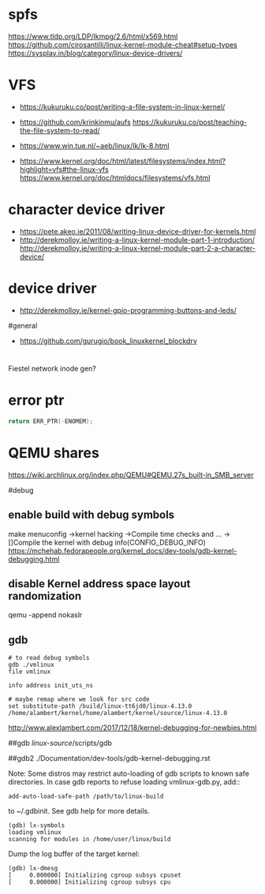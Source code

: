 # spfs
https://www.tldp.org/LDP/lkmpg/2.6/html/x569.html
https://github.com/cirosantilli/linux-kernel-module-cheat#setup-types
https://sysplay.in/blog/category/linux-device-drivers/

# VFS
- https://kukuruku.co/post/writing-a-file-system-in-linux-kernel/

- https://github.com/krinkinmu/aufs
  https://kukuruku.co/post/teaching-the-file-system-to-read/

- https://www.win.tue.nl/~aeb/linux/lk/lk-8.html

- https://www.kernel.org/doc/html/latest/filesystems/index.html?highlight=vfs#the-linux-vfs
  https://www.kernel.org/doc/htmldocs/filesystems/vfs.html

# character device driver
- https://pete.akeo.ie/2011/08/writing-linux-device-driver-for-kernels.html
- http://derekmolloy.ie/writing-a-linux-kernel-module-part-1-introduction/
  http://derekmolloy.ie/writing-a-linux-kernel-module-part-2-a-character-device/

# device driver
- http://derekmolloy.ie/kernel-gpio-programming-buttons-and-leds/


#general
- https://github.com/gurugio/book_linuxkernel_blockdrv

#
Fiestel network inode gen?

# error ptr
```c
return ERR_PTR(-ENOMEM);
```

# QEMU shares
https://wiki.archlinux.org/index.php/QEMU#QEMU.27s_built-in_SMB_server

#debug

## enable build with debug symbols
make menuconfig
  ->kernel hacking
  ->Compile time checks and ...
  ->[]Compile the kernel with debug info(CONFIG_DEBUG_INFO)
https://mchehab.fedorapeople.org/kernel_docs/dev-tools/gdb-kernel-debugging.html

## disable Kernel address space layout randomization
qemu -append nokaslr

## gdb
```gdb
# to read debug symbols
gdb ./vmlinux
file vmlinux

info address init_uts_ns

# maybe remap where we look for src code
set substitute-path /build/linux-tt6jd0/linux-4.13.0 /home/alambert/kernel/home/alambert/kernel/source/linux-4.13.0
```
http://www.alexlambert.com/2017/12/18/kernel-debugging-for-newbies.html

##gdb
*linux-source*/scripts/gdb

##gdb2
./Documentation/dev-tools/gdb-kernel-debugging.rst

Note: Some distros may restrict auto-loading of gdb scripts to known safe
directories. In case gdb reports to refuse loading vmlinux-gdb.py, add::

```
add-auto-load-safe-path /path/to/linux-build
```

to ~/.gdbinit. See gdb help for more details.

```
(gdb) lx-symbols
loading vmlinux
scanning for modules in /home/user/linux/build
```

Dump the log buffer of the target kernel:
```
(gdb) lx-dmesg
[     0.000000] Initializing cgroup subsys cpuset
[     0.000000] Initializing cgroup subsys cpu
```

